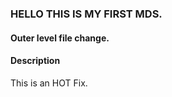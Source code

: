 ### HELLO THIS IS MY FIRST MDS.

#### Outer level file change.

#### Description

This is an HOT Fix.
